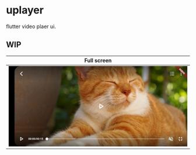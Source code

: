 # uplayer
flutter video plaer ui.

## WIP

|Full screen|
|--- |
|![Full screen](https://raw.githubusercontent.com/shiyiya/uplayer/main/Screenshot_full_screen.jpg)|
